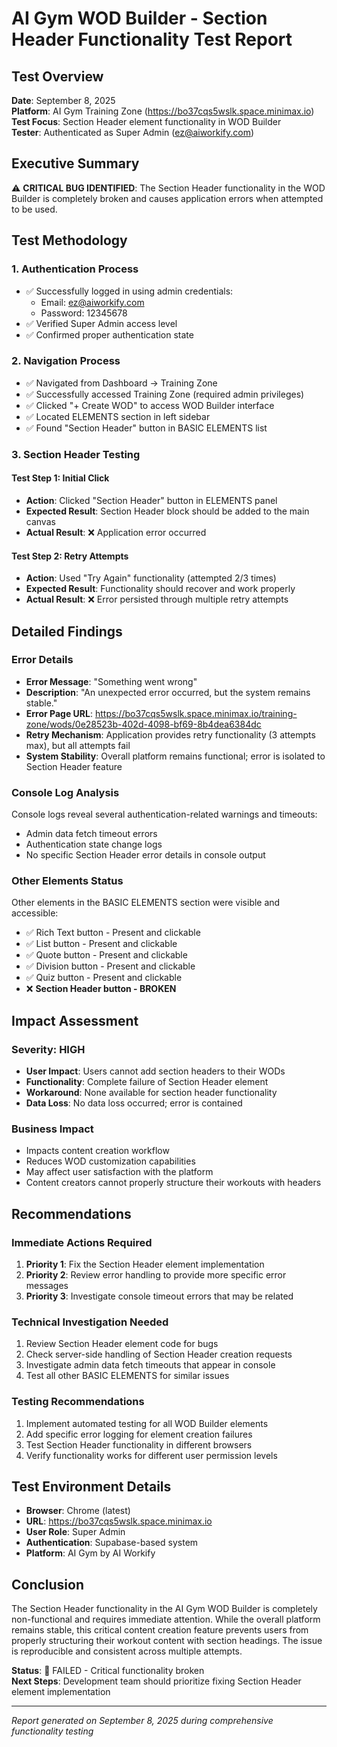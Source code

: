 # AI Gym WOD Builder - Section Header Functionality Test Report

## Test Overview
**Date**: September 8, 2025  
**Platform**: AI Gym Training Zone (https://bo37cqs5wslk.space.minimax.io)  
**Test Focus**: Section Header element functionality in WOD Builder  
**Tester**: Authenticated as Super Admin (ez@aiworkify.com)

## Executive Summary
⚠️ **CRITICAL BUG IDENTIFIED**: The Section Header functionality in the WOD Builder is completely broken and causes application errors when attempted to be used.

## Test Methodology

### 1. Authentication Process
- ✅ Successfully logged in using admin credentials:
  - Email: ez@aiworkify.com  
  - Password: 12345678
- ✅ Verified Super Admin access level
- ✅ Confirmed proper authentication state

### 2. Navigation Process
- ✅ Navigated from Dashboard → Training Zone
- ✅ Successfully accessed Training Zone (required admin privileges)
- ✅ Clicked "+ Create WOD" to access WOD Builder interface
- ✅ Located ELEMENTS section in left sidebar
- ✅ Found "Section Header" button in BASIC ELEMENTS list

### 3. Section Header Testing

#### Test Step 1: Initial Click
- **Action**: Clicked "Section Header" button in ELEMENTS panel
- **Expected Result**: Section Header block should be added to the main canvas
- **Actual Result**: ❌ Application error occurred

#### Test Step 2: Retry Attempts
- **Action**: Used "Try Again" functionality (attempted 2/3 times)
- **Expected Result**: Functionality should recover and work properly
- **Actual Result**: ❌ Error persisted through multiple retry attempts

## Detailed Findings

### Error Details
- **Error Message**: "Something went wrong"
- **Description**: "An unexpected error occurred, but the system remains stable."
- **Error Page URL**: https://bo37cqs5wslk.space.minimax.io/training-zone/wods/0e28523b-402d-4098-bf69-8b4dea6384dc
- **Retry Mechanism**: Application provides retry functionality (3 attempts max), but all attempts fail
- **System Stability**: Overall platform remains functional; error is isolated to Section Header feature

### Console Log Analysis
Console logs reveal several authentication-related warnings and timeouts:
- Admin data fetch timeout errors
- Authentication state change logs
- No specific Section Header error details in console output

### Other Elements Status
Other elements in the BASIC ELEMENTS section were visible and accessible:
- ✅ Rich Text button - Present and clickable
- ✅ List button - Present and clickable  
- ✅ Quote button - Present and clickable
- ✅ Division button - Present and clickable
- ✅ Quiz button - Present and clickable
- ❌ **Section Header button - BROKEN**

## Impact Assessment

### Severity: HIGH
- **User Impact**: Users cannot add section headers to their WODs
- **Functionality**: Complete failure of Section Header element
- **Workaround**: None available for section header functionality
- **Data Loss**: No data loss occurred; error is contained

### Business Impact
- Impacts content creation workflow
- Reduces WOD customization capabilities
- May affect user satisfaction with the platform
- Content creators cannot properly structure their workouts with headers

## Recommendations

### Immediate Actions Required
1. **Priority 1**: Fix the Section Header element implementation
2. **Priority 2**: Review error handling to provide more specific error messages
3. **Priority 3**: Investigate console timeout errors that may be related

### Technical Investigation Needed
1. Review Section Header element code for bugs
2. Check server-side handling of Section Header creation requests
3. Investigate admin data fetch timeouts that appear in console
4. Test all other BASIC ELEMENTS for similar issues

### Testing Recommendations
1. Implement automated testing for all WOD Builder elements
2. Add specific error logging for element creation failures
3. Test Section Header functionality in different browsers
4. Verify functionality works for different user permission levels

## Test Environment Details
- **Browser**: Chrome (latest)
- **URL**: https://bo37cqs5wslk.space.minimax.io
- **User Role**: Super Admin
- **Authentication**: Supabase-based system
- **Platform**: AI Gym by AI Workify

## Conclusion
The Section Header functionality in the AI Gym WOD Builder is completely non-functional and requires immediate attention. While the overall platform remains stable, this critical content creation feature prevents users from properly structuring their workout content with section headings. The issue is reproducible and consistent across multiple attempts.

**Status**: 🔴 FAILED - Critical functionality broken  
**Next Steps**: Development team should prioritize fixing Section Header element implementation

---
*Report generated on September 8, 2025 during comprehensive functionality testing*